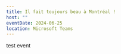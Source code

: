 ```yaml
---
title: Il fait toujours beau à Montréal !
host: ""
eventDate: 2024-06-25
location: Microsoft Teams
---
```

test event
